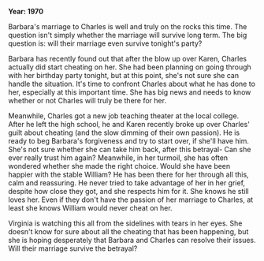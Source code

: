 **Year: 1970**

Barbara's marriage to Charles is well and truly on the rocks this time. The question isn't simply whether the marriage will survive long term. The big question is: will their marriage even survive tonight's party?

Barbara has recently found out that after the blow up over Karen, Charles actually did start cheating on her. She had been planning on going through with her birthday party tonight, but at this point, she's not sure she can handle the situation. It's time to confront Charles about what he has done to her, especially at this important time. She has big news and needs to know whether or not Charles will truly be there for her.

Meanwhile, Charles got a new job teaching theater at the local college. After he left the high school, he and Karen recently broke up over Charles' guilt about cheating (and the slow dimming of their own passion). He is ready to beg Barbara's forgiveness and try to start over, if she'll have him. She's not sure whether she can take him back, after this betrayal- Can she ever really trust him again? Meanwhile, in her turmoil, she has often wondered whether she made the right choice. Would she have been happier with the stable William? He has been there for her through all this, calm and reassuring. He never tried to take advantage of her in her grief, despite how close they got, and she respects him for it. She knows he still loves her. Even if they don't have the passion of her marriage to Charles, at least she knows William would never cheat on her.

Virginia is watching this all from the sidelines with tears in her eyes. She doesn't know for sure about all the cheating that has been happening, but she is hoping desperately that Barbara and Charles can resolve their issues. Will their marriage survive the betrayal?

